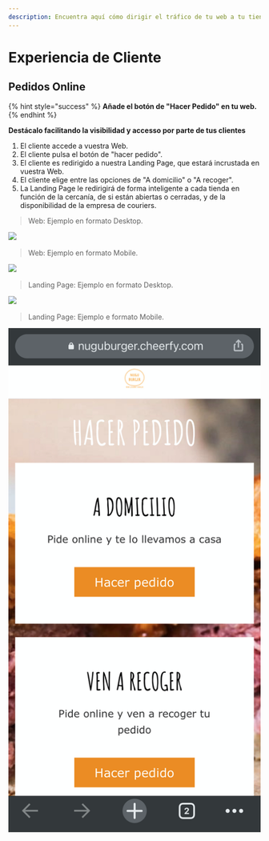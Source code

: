 ```yaml
---
description: Encuentra aquí cómo dirigir el tráfico de tu web a tu tienda online.
---
```


# Experiencia de Cliente

## Pedidos Online

{% hint style="success" %}
**Añade el botón de "Hacer Pedido" en tu web.**
{% endhint %}

**Destácalo facilitando la visibilidad y accesso por parte de tus clientes**

1. El cliente accede a vuestra Web.
2. El cliente pulsa el botón de "hacer pedido".
3. El cliente es redirigido a nuestra Landing Page, que estará incrustada en vuestra Web.
4. El cliente elige entre las opciones de "A domicilio" o "A recoger".
5. La Landing Page le redirigirá de forma inteligente a cada tienda en función de la cercanía, de si están abiertas o cerradas, y de la disponibilidad de la empresa de couriers.

> Web: Ejemplo en formato Desktop.

![](../.gitbook/assets/image%20%2833%29.png)

> Web: Ejemplo en formato Mobile.

![](../.gitbook/assets/image%20%2840%29.png)

> Landing Page: Ejemplo en formato Desktop.

![](../.gitbook/assets/image%20%284%29.png)

> Landing Page: Ejemplo e formato Mobile.

![](../.gitbook/assets/image%20%283%29.png)

